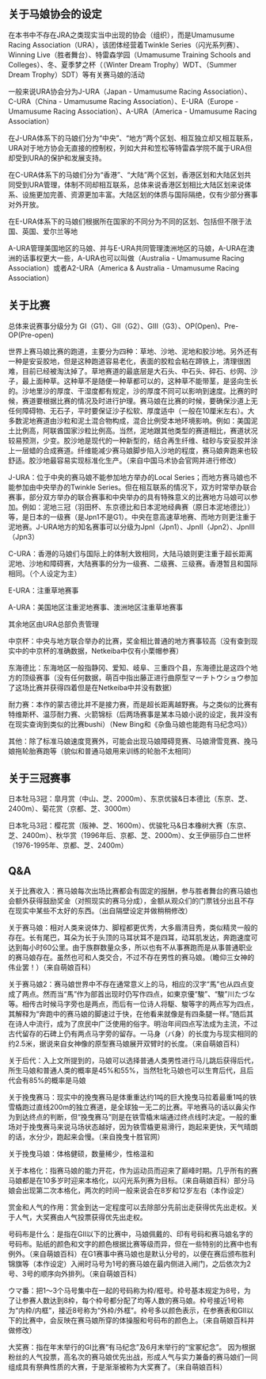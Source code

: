 ## 关于马娘协会的设定

在本书中不存在JRA之类现实当中出现的协会（组织），而是Umamusume Racing Association（URA），该团体经营着Twinkle Series（闪光系列赛）、Winning Live（胜者舞台）、特雷森学园（Umamusume Training Schools and Colleges）、冬、夏季梦之杯（（Winter Dream Trophy）WDT、（Summer Dream Trophy）SDT）等有关赛马娘的活动

一般来说URA协会分为J-URA（Japan - Umamusume Racing Association）、C-URA（China - Umamusume Racing Association）、E-URA（Europe - Umamusume Racing Association）、A-URA（America - Umamusume Racing Association）

在J-URA体系下的马娘们分为“中央”、“地方”两个区划、相互独立却又相互联系，URA对于地方协会无直接的控制权，列如大井和笠松等特雷森学院不属于URA但却受到URA的保护和发展支持。

在C-URA体系下的马娘们分为“香港”、“大陆”两个区划，香港区划和大陆区划共同受到URA管理，体制不同却相互联系，总体来说香港区划相比大陆区划来说体系、设施更加完善、资源更加丰富。大陆区划的体质与国际隔绝，仅有少部分赛事对外开放。

在E-URA体系下的马娘们根据所在国家的不同分为不同的区划、包括但不限于法国、英国、爱尔兰等地

A-URA管理美国地区的马娘、并与E-URA共同管理澳洲地区的马娘，A-URA在澳洲的话事权更大一些，A-URA也可以叫做（Australia - Umamusume Racing Association）或者A2-URA（America  & Australia - Umamusume Racing Association）

## 关于比赛

总体来说赛事分级分为 GⅠ（G1）、GⅡ（G2）、GⅢ（G3）、OP(Open)、Pre-OP(Pre-open)

世界上赛马娘比赛的跑道，主要分为四种：草地、沙地、泥地和胶沙地。另外还有一种是安妥胶地，但是这种跑道容易老化，表面的胶粒会粘在蹄铁上，清理很困难，目前已经被淘汰掉了。草地赛道的最底层是大石头、中石头、碎石、纱网、沙子，最上面种草。这种草不是随便一种草都可以的，这种草不能带茎，是竖向生长的。沙地里沙的厚度、干湿度都有规定，沙的厚度不同可以影响到速度。比赛的时候，赛道要根据比赛的情况及时进行护理。赛马娘在比赛的时候，要确保沙道上无任何障碍物、无石子，平时要保证沙子松软、厚度适中（一般在10厘米左右）。大多数泥地赛道由沙粒和泥土混合物构成，混合比例受本地环境影响。例如：美国泥土比例高，阿联酋国家沙粒比例高。当然，泥地跟其他类型的赛道相比，赛道状况较易预测，少变。胶沙地是现代的一种新型的，结合再生纤维、硅砂与安妥胶并涂上一层蜡的合成赛道。纤维能减少赛马娘脚步陷入沙地的程度，赛马娘奔跑来也较舒适。胶沙地最容易实现标准化生产。（来自中国马术协会官网并进行修改）

J-URA：位于中央的赛马娘不能参加地方举办的Local Series；而地方赛马娘也不能参加由中央举办的Twinkle Series。但在相互联系的情况下，双方时常举办联合赛事，部分双方举办的联合赛事和中央举办的具有特殊意义的比赛地方马娘可以参加。例如：泥地三冠（羽田杯、东京德比和日本泥地经典赛（原日本泥地德比））等，是日本的一级赛（是Jpn1不是G1）。中央在意高速草地赛、而地方则更注重于泥地赛。J-URA地方的知名赛事可以分级为JpnI（Jpn1）、JpnII（Jpn2）、JpnIII（Jpn3）

C-URA：香港的马娘们与国际上的体制大致相同，大陆马娘则更注重于超长距离泥地、沙地和障碍赛，大陆赛事的分为一级赛、二级赛、三级赛。香港暂且和国际相同。（个人设定为主）

E-URA：注重草地赛事

A-URA：美国地区注重泥地赛事、澳洲地区注重草地赛事

其余地区由URA总部负责管理

中京杯：中央与地方联合举办的比赛，奖金相比普通的地方赛事较高（没有查到现实中的中京杯的准确数据，Netkeiba中仅有小栗帽参赛）

东海德比：东海地区一般指静冈、爱知、岐阜、三重四个县，东海德比是这四个地方的顶级赛事（没有任何数据，萌百中指出藤正进行曲原型マーチトウショウ参加了这场比赛并获得四着但是在Netkeiba中并没有数据）

耐力赛：本作的蒙古德比并不是接力赛，而是超长距离越野赛。与之类似的比赛有特维斯杯、温莎耐力赛、火箭锦标（后两场赛事是某本马娘小说的设定，我并没有在现实查询到类似的比赛bushi）（New Bing和《杂鱼马娘也能跑有马纪念吗》）

其他：除了标准马娘速度竞赛外，可能会出现马娘障碍竞赛、马娘滑雪竞赛、挽马娘拖轮胎赛跑等（貌似和普通马娘用来训练的轮胎不太相同）

## 关于三冠赛事

日本牡马3冠：皐月赏（中山、芝、2000m）、东京优骏&日本德比（东京、芝、2400m）、菊花赏（京都、芝、3000m）

日本牝马3冠：樱花赏（阪神、芝、1600m）、优骏牝马&日本橡树大赛（东京、芝、2400m）、秋华赏（1996年后、京都、芝、2000m）、女王伊丽莎白二世杯（1976-1995年、京都、芝、2400m）

## Q&A

关于比赛收入：赛马娘每次出场比赛都会有固定的报酬，参与胜者舞台的赛马娘也会额外获得鼓励奖金（对照现实的赛马分成），金额从观众们的门票钱分出且不存在现实中某些不太好的东西。（出自隔壁设定并做稍稍修改）

关于赛马娘：相对人类来说体力、脚程都更优秀，大多眉清目秀，类似精灵一般的存在。长有尾巴，耳朵为长于头顶的马耳状耳不是四耳，动耳肌发达，奔跑速度可达到每小时60公里。由于族群数量众多，所以也有不从事赛跑而是从事普通职业的赛马娘存在。虽然也可和人类交合，不过不存在男性的赛马娘。（瞻仰三女神的伟业罢！）（来自萌娘百科）

关于赛马娘2：赛马娘世界中不存在通常意义上的马，相应的汉字“馬”也从四点变成了两点。然而当“馬”作为部首出现时仍写作四点，如東京優“駿”、“駿”川たづな等。相传古时候马字旁也是两点，而后有一位诗人将駆、駿等字的两点写为四点，其解释为“奔跑中的赛马娘的脚速过于快，在他看来就像是有四条腿一样。”随后其在诗人中流行，成为了庶民中广泛使用的俗字。明治年间四点写法成为主流，不过古代留存的石碑上仍有两点马字旁的留存。一马身（バ身）的长度为与现实相同的约2.5米，据说来自女神像的原型赛马娘展开双臂时的长度。（来自萌娘百科）

关于后代：入上文所提到的，马娘可以选择普通人类男性进行马儿跳后获得后代，所生马娘和普通人类的概率是45%和55%，当然牡牝马娘也可以生育后代，且后代会有85%的概率是马娘

关于挽曳赛马：现实中的挽曳赛马是体重重达约1吨的巨大挽曳马拉着最重1吨的铁雪橇跑过直线200m的独立赛道，是全球独一无二的比赛。平地赛马的话以鼻尖作为到达终点的判断，但“挽曳赛马”则是在铁雪橇末端通过终点线时决定。一般的重场对于挽曳赛马来说马场状态越好，因为铁雪橇更易滑行，跑起来更快，天气晴朗的话，水分少，跑起来会慢。（来自挽曳十胜官网）

关于挽曳马娘：体格健硕，数量稀少，性格温和

关于本格化：指赛马娘的能力开花，作为运动员而迎来了巅峰时期。几乎所有的赛马娘都是在10多岁时迎来本格化，以闪光系列赛为目标。（来自萌娘百科）部分马娘会出现第二次本格化，两次的时间一般来说会在8岁和12岁左右（本作设定）

赏金和人气的作用：赏金到达一定程度可以去除部分先前出走获得优先出走权。关于人气，大奖赛由人气投票获得优先出走权。

号码布是什么：是指在GⅡ以下的比赛中，马娘佩戴的、印有号码和赛马娘名字的号码布。贴纸的颜色和文字的颜色根据比赛等级而异，但在一些特别的比赛中也有例外。（来自萌娘百科）在G1赛事中赛马娘也是默认分号的，以便在赛后颁布胜利锦旗等（本作设定）入闸时马号为1号的赛马娘在最内侧进入闸门，之后依次为2号、3号的顺序向外排列。（来自萌娘百科）

ウマ番：把1～3个马号集中在一起的号码称为枠/框号。枠号基本规定为8号，为了让参赛人数达到8枠，每个枠号都分配了均等人数的赛马娘。枠号接近1号称为“内枠/内框”，接近8号称为“外枠/外框”。枠号多以颜色表示，在参赛表和GⅡ以下的比赛中，会反映在赛马娘所穿的体操服和号码布的颜色上。（来自萌娘百科并做修改）

大奖赛：指在年末举行的GⅠ比赛“有马纪念”及6月末举行的“宝冢纪念”。  因为根据粉丝的人气投票，高名次的赛马娘优先出战，形成人气与实力兼备的赛马娘们一同组成具有祭典性质的大赛，于是渐渐被称为大奖赛了。（来自萌娘百科）




